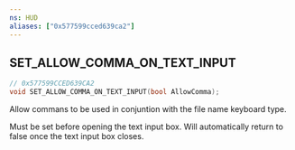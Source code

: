 ```yaml
---
ns: HUD
aliases: ["0x577599cced639ca2"]
---
```

## SET_ALLOW_COMMA_ON_TEXT_INPUT

```c
// 0x577599CCED639CA2
void SET_ALLOW_COMMA_ON_TEXT_INPUT(bool AllowComma);
```

Allow commans to be used in conjuntion with the file name keyboard type.

Must be set before opening the text input box. Will automatically return to false once the text input box closes.

